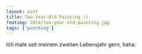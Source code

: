 ```yaml
---
layout: post
title: Two-Year-Old Painting :)
featimg: 2014/two-year-old-painting.jpg
tags: ['painting']
---
```


Ich male seit meinem zweiten Lebensjahr gern, haha.
